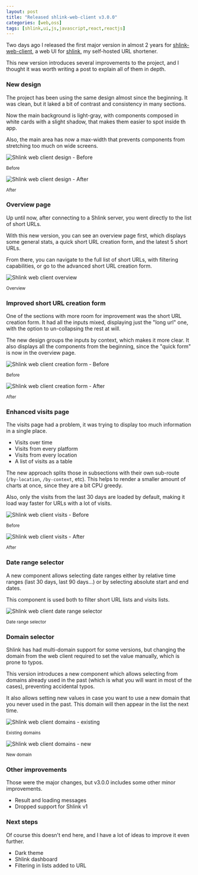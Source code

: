 ```yaml
---
layout: post
title: "Released shlink-web-client v3.0.0"
categories: [web,oss]
tags: [shlink,ui,js,javascript,react,reactjs]
---
```


Two days ago I released the first major version in almost 2 years for [shlink-web-client](https://github.com/shlinkio/shlink-web-client), a web UI for [shlink](https://shlink.io), my self-hosted URL shortener.

This new version introduces several improvements to the project, and I thought it was worth writing a post to explain all of them in depth.

### New design

The project has been using the same design almost since the beginning. It was clean, but it laked a bit of contrast and consistency in many sections.

Now the main background is light-gray, with components composed in white cards with a slight shadow, that makes them easier to spot inside th app.

Also, the main area has now a max-width that prevents components from stretching too much on wide screens.

<div class="row">
    <div class="col-md-6">
        <img alt="Shlink web client design - Before" src="/assets/img/shlink-web-client-3/design-before.png">
        <p class="text-center"><small>Before</small></p>
    </div>
    <div class="col-md-6">
        <img alt="Shlink web client design - After" src="/assets/img/shlink-web-client-3/design-after.png">
        <p class="text-center"><small>After</small></p>
    </div>
</div>

### Overview page

Up until now, after connecting to a Shlink server, you went directly to the list of short URLs.

With this new version, you can see an overview page first, which displays some general stats, a quick short URL creation form, and the latest 5 short URLs.

From there, you can navigate to the full list of short URLs, with filtering capabilities, or go to the advanced short URL creation form.

<div class="row">
    <div class="col-md-8 col-md-offset-2">
        <img alt="Shlink web client overview" src="/assets/img/shlink-web-client-3/overview.png">
        <p class="text-center"><small>Overview</small></p>
    </div>
</div>

### Improved short URL creation form

One of the sections with more room for improvement was the short URL creation form. It had all the inputs mixed, displaying just the "long url" one, with the option to un-collapsing the rest at will.

The new design groups the inputs by context, which makes it more clear. It also displays all the components from the beginning, since the "quick form" is now in the overview page.

<div class="row">
    <div class="col-md-6">
        <img alt="Shlink web client creation form - Before" src="/assets/img/shlink-web-client-3/creation-form-before.png">
        <p class="text-center"><small>Before</small></p>
    </div>
    <div class="col-md-6">
        <img alt="Shlink web client creation form - After" src="/assets/img/shlink-web-client-3/creation-form-after.png">
        <p class="text-center"><small>After</small></p>
    </div>
</div>

### Enhanced visits page

The visits page had a problem, it was trying to display too much information in a single place.

* Visits over time
* Visits from every platform
* Visits from every location
* A list of visits as a table

The new approach splits those in subsections with their own sub-route (`/by-location`, `/by-context`, etc). This helps to render a smaller amount of charts at once, since they are a bit CPU greedy.

Also, only the visits from the last 30 days are loaded by default, making it load way faster for URLs with a lot of visits.

<div class="row">
    <div class="col-md-6">
        <img alt="Shlink web client visits - Before" src="/assets/img/shlink-web-client-3/visits-before.png">
        <p class="text-center"><small>Before</small></p>
    </div>
    <div class="col-md-6">
        <img alt="Shlink web client visits - After" src="/assets/img/shlink-web-client-3/visits-after.png">
        <p class="text-center"><small>After</small></p>
    </div>
</div>

### Date range selector

A new component allows selecting date ranges either by relative time ranges (last 30 days, last 90 days...) or by selecting absolute start and end dates.

This component is used both to filter short URL lists and visits lists.

<div class="row">
    <div class="col-lg-6 col-lg-offset-3 col-md-8 col-md-offset-2">
        <img alt="Shlink web client date range selector" src="/assets/img/shlink-web-client-3/date-range-selector.png">
        <p class="text-center"><small>Date range selector</small></p>
    </div>
</div>

### Domain selector

Shlink has had multi-domain support for some versions, but changing the domain from the web client required to set the value manually, which is prone to typos.

This version introduces a new component which allows selecting from domains already used in the past (which is what you will want in most of the cases), preventing accidental typos.

It also allows setting new values in case you want to use a new domain that you never used in the past. This domain will then appear in the list the next time.

<div class="row">
    <div class="col-md-6">
        <img alt="Shlink web client domains - existing" src="/assets/img/shlink-web-client-3/domains-existing.png">
        <p class="text-center"><small>Existing domains</small></p>
    </div>
    <div class="col-md-6">
        <img alt="Shlink web client domains - new" src="/assets/img/shlink-web-client-3/domains-new.png">
        <p class="text-center"><small>New domain</small></p>
    </div>
</div>


### Other improvements

Those were the major changes, but v3.0.0 includes some other minor improvements.

* Result and loading messages
* Dropped support for Shlink v1

### Next steps

Of course this doesn't end here, and I have a lot of ideas to improve it even further.

* Dark theme
* Shlink dashboard
* Filtering in lists added to URL
